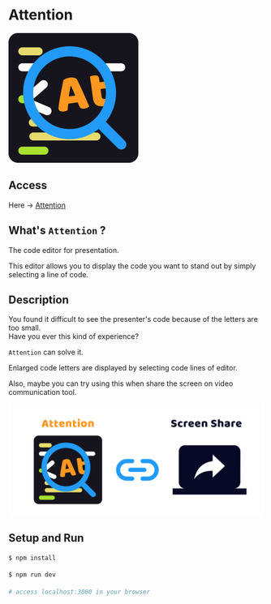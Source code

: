 # Attention

<img src="./static/icon.png" width="256" />

## Access

Here -> [Attention](https://attention-0fbcf9.an.r.appspot.com/)

## What's `Attention` ?

The code editor for presentation.

This editor allows you to display the code you want to stand out by simply selecting a line of code.

## Description

You found it difficult to see the presenter's code because of the letters are too small.  
Have you ever this kind of experience?

`Attention` can solve it.

Enlarged code letters are displayed by selecting code lines of editor.

Also, maybe you can try using this when share the screen on video communication tool.

<img src="./resources/images/image1.png" width="512">

## Setup and Run

```bash
$ npm install

$ npm run dev

# access localhost:3000 in your browser
```

